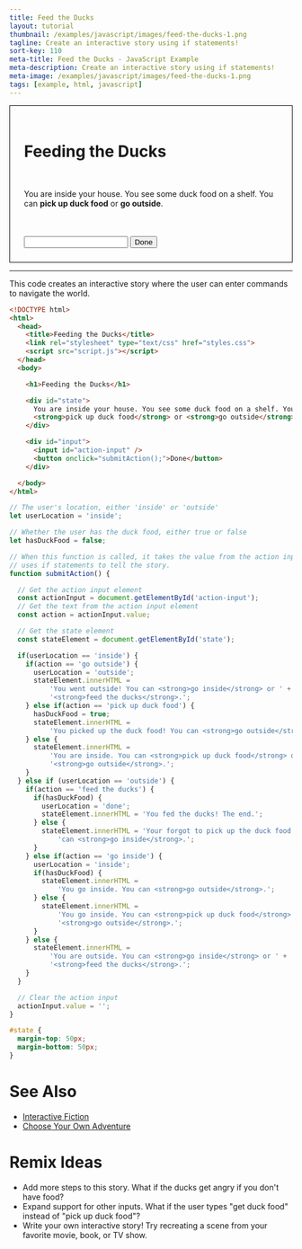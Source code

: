 ```yaml
---
title: Feed the Ducks
layout: tutorial
thumbnail: /examples/javascript/images/feed-the-ducks-1.png
tagline: Create an interactive story using if statements!
sort-key: 110
meta-title: Feed the Ducks - JavaScript Example
meta-description: Create an interactive story using if statements!
meta-image: /examples/javascript/images/feed-the-ducks-1.png
tags: [example, html, javascript]
---
```


<script>
// The user's location, either 'inside' or 'outside'
let userLocation = 'inside';

// Whether the user has the duck food, either true or false
let hasDuckFood = false;

// When this function is called, it takes the value from the action input and
// uses if statements to tell the story.
function submitAction() {

  // Get the action input element
  const actionInput = document.getElementById('action-input');
  // Get the text from the action input element
  const action = actionInput.value;

  // Get the state element
  const stateElement = document.getElementById('state');

  if(userLocation == 'inside') {
    if(action == 'go outside') {
      userLocation = 'outside';
      stateElement.innerHTML =
          'You went outside! You can <strong>go inside</strong> or ' +
          '<strong>feed the ducks</strong>.';
    } else if(action == 'pick up duck food') {
      hasDuckFood = true;
      stateElement.innerHTML =
          'You picked up the duck food! You can <strong>go outside</strong>.';
    } else {
      stateElement.innerHTML =
          'You are inside. You can <strong>pick up duck food</strong> or ' +
          '<strong>go outside</strong>.';
    }
  } else if (userLocation == 'outside') {
    if(action == 'feed the ducks') {
      if(hasDuckFood) {
        userLocation = 'done';
        stateElement.innerHTML = 'You fed the ducks! The end.';
      } else {
        stateElement.innerHTML = 'Your forgot to pick up the duck food! You ' +
            'can <strong>go inside</strong>.';
      }
    } else if(action == 'go inside') {
      userLocation = 'inside';
      if(hasDuckFood) {
        stateElement.innerHTML =
            'You go inside. You can <strong>go outside</strong>.';
      } else {
        stateElement.innerHTML =
            'You go inside. You can <strong>pick up duck food</strong> or ' +
            '<strong>go outside</strong>.';
      }
    } else {
      stateElement.innerHTML =
          'You are outside. You can <strong>go inside</strong> or ' +
          '<strong>feed the ducks</strong>.';
    }
  }

  // Clear the action input
  actionInput.value = '';
}
</script>

<style>
#state {
  margin-top: 50px;
  margin-bottom: 50px;
}
</style>

<div style="border: thin solid black; padding: 25px;">
  <h1>Feeding the Ducks</h1>

  <div id="state">
    You are inside your house. You see some duck food on a shelf. You can
    <strong>pick up duck food</strong> or <strong>go outside</strong>.
  </div>

  <div id="input">
    <input id="action-input" />
    <button onclick="submitAction();">Done</button>
  </div>
</div>

<hr>

This code creates an interactive story where the user can enter commands to navigate the world.

```html
<!DOCTYPE html>
<html>
  <head>
    <title>Feeding the Ducks</title>
    <link rel="stylesheet" type="text/css" href="styles.css">
    <script src="script.js"></script>
  </head>
  <body>

    <h1>Feeding the Ducks</h1>

    <div id="state">
      You are inside your house. You see some duck food on a shelf. You can
      <strong>pick up duck food</strong> or <strong>go outside</strong>.
    </div>

    <div id="input">
      <input id="action-input" />
      <button onclick="submitAction();">Done</button>
    </div>

  </body>
</html>
```

```javascript
// The user's location, either 'inside' or 'outside'
let userLocation = 'inside';

// Whether the user has the duck food, either true or false
let hasDuckFood = false;

// When this function is called, it takes the value from the action input and
// uses if statements to tell the story.
function submitAction() {

  // Get the action input element
  const actionInput = document.getElementById('action-input');
  // Get the text from the action input element
  const action = actionInput.value;

  // Get the state element
  const stateElement = document.getElementById('state');

  if(userLocation == 'inside') {
    if(action == 'go outside') {
      userLocation = 'outside';
      stateElement.innerHTML =
          'You went outside! You can <strong>go inside</strong> or ' +
          '<strong>feed the ducks</strong>.';
    } else if(action == 'pick up duck food') {
      hasDuckFood = true;
      stateElement.innerHTML =
          'You picked up the duck food! You can <strong>go outside</strong>.';
    } else {
      stateElement.innerHTML =
          'You are inside. You can <strong>pick up duck food</strong> or ' +
          '<strong>go outside</strong>.';
    }
  } else if (userLocation == 'outside') {
    if(action == 'feed the ducks') {
      if(hasDuckFood) {
        userLocation = 'done';
        stateElement.innerHTML = 'You fed the ducks! The end.';
      } else {
        stateElement.innerHTML = 'Your forgot to pick up the duck food! You ' +
            'can <strong>go inside</strong>.';
      }
    } else if(action == 'go inside') {
      userLocation = 'inside';
      if(hasDuckFood) {
        stateElement.innerHTML =
            'You go inside. You can <strong>go outside</strong>.';
      } else {
        stateElement.innerHTML =
            'You go inside. You can <strong>pick up duck food</strong> or ' +
            '<strong>go outside</strong>.';
      }
    } else {
      stateElement.innerHTML =
          'You are outside. You can <strong>go inside</strong> or ' +
          '<strong>feed the ducks</strong>.';
    }
  }

  // Clear the action input
  actionInput.value = '';
}
```

```css
#state {
  margin-top: 50px;
  margin-bottom: 50px;
}
```

# See Also

- [Interactive Fiction](https://en.wikipedia.org/wiki/Interactive_fiction)
- [Choose Your Own Adventure](https://en.wikipedia.org/wiki/Choose_Your_Own_Adventure)

# Remix Ideas

- Add more steps to this story. What if the ducks get angry if you don't have food?
- Expand support for other inputs. What if the user types "get duck food" instead of "pick up duck food"?
- Write your own interactive story! Try recreating a scene from your favorite movie, book, or TV show.
